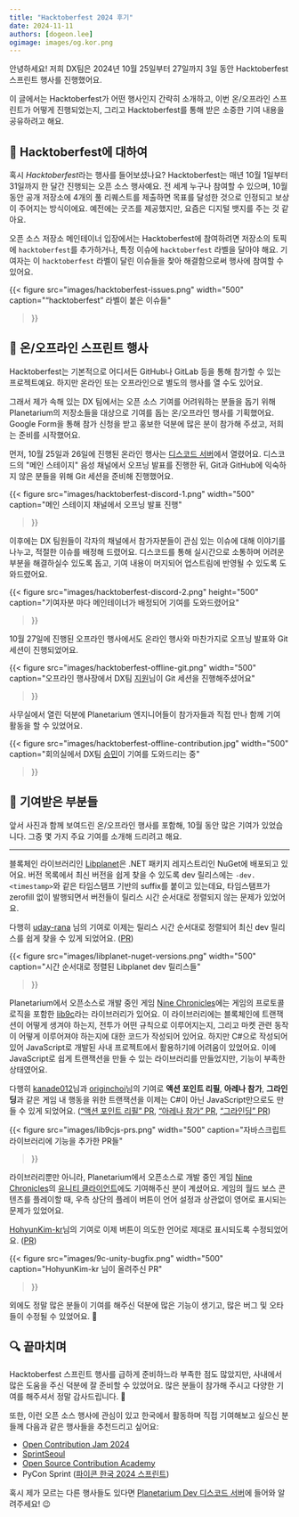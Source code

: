 ```yaml
---
title: "Hacktoberfest 2024 후기"
date: 2024-11-11
authors: [dogeon.lee]
ogimage: images/og.kor.png
---
```


안녕하세요! 저희 DX팀은 2024년 10월 25일부터 27일까지 3일 동안 Hacktoberfest 스프린트 행사를 진행했어요.

이 글에서는 Hacktoberfest가 어떤 행사인지 간략히 소개하고, 이번 온/오프라인 스프린트가 어떻게 진행되었는지, 그리고 Hacktoberfest를 통해 받은 소중한 기여 내용을 공유하려고 해요.

## 📝 Hacktoberfest에 대하여

혹시 <dfn>Hacktoberfest</dfn>라는 행사를 들어보셨나요? Hacktoberfest는 매년 10월 1일부터 31일까지 한 달간 진행되는 오픈 소스 행사예요. 전 세계 누구나 참여할 수 있으며, 10월 동안 공개 저장소에 4개의 풀 리퀘스트를 제출하면 목표를 달성한 것으로 인정되고 보상이 주어지는 방식이에요. 예전에는 굿즈를 제공했지만, 요즘은 디지털 뱃지를 주는 것 같아요.

오픈 소스 저장소 메인테이너 입장에서는 Hacktoberfest에 참여하려면 저장소의 토픽에 `hacktoberfest`를 추가하거나, 특정 이슈에 `hacktoberfest` 라벨을 달아야 해요. 기여자는 이 `hacktoberfest` 라벨이 달린 이슈들을 찾아 해결함으로써 행사에 참여할 수 있어요.

{{<
figure
  src="images/hacktoberfest-issues.png"
  width="500"
  caption="<q>hacktoberfest</q> 라벨이 붙은 이슈들"
>}}

[hacktoberfest]: https://hacktoberfest.digitalocean.com/

## 🙌 온/오프라인 스프린트 행사

Hacktoberfest는 기본적으로 어디서든 GitHub나 GitLab 등을 통해 참가할 수 있는 프로젝트예요. 하지만 온라인 또는 오프라인으로 별도의 행사를 열 수도 있어요.

그래서 제가 속해 있는 DX 팀에서는 오픈 소스 기여를 어려워하는 분들을 돕기 위해 Planetarium의 저장소들을 대상으로 기여를 돕는 온/오프라인 행사를 기획했어요. Google Form을 통해 참가 신청을 받고 홍보한 덕분에 많은 분이 참가해 주셨고, 저희는 준비를 시작했어요.

먼저, 10월 25일과 26일에 진행된 온라인 행사는 [디스코드 서버][pl-dev-discord]에서 열렸어요. 디스코드의 "메인 스테이지" 음성 채널에서 오프닝 발표를 진행한 뒤, Git과 GitHub에 익숙하지 않은 분들을 위해 Git 세션을 준비해 진행했어요.

{{<
figure
  src="images/hacktoberfest-discord-1.png"
  width="500"
  caption="메인 스테이지 채널에서 오프닝 발표 진행"
>}}


이후에는 DX 팀원들이 각자의 채널에서 참가자분들이 관심 있는 이슈에 대해 이야기를 나누고, 적절한 이슈를 배정해 드렸어요. 디스코드를 통해 실시간으로 소통하며 어려운 부분을 해결하실수 있도록 돕고, 기여 내용이 머지되어 업스트림에 반영될 수 있도록 도와드렸어요.

{{<
figure
  src="images/hacktoberfest-discord-2.png"
  height="500"
  caption="기여자분 마다 메인테이너가 배정되어 기여를 도와드렸어요"
>}}

10월 27일에 진행된 오프라인 행사에서도 온라인 행사와 마찬가지로 오프닝 발표와 Git 세션이 진행되었어요.

{{<
figure
  src="images/hacktoberfest-offline-git.png"
  width="500"
  caption="오프라인 행사장에서 DX팀 [지원](https://github.com/Atralupus)님이 Git 세션을 진행해주셨어요"
>}}

사무실에서 열린 덕분에 Planetarium 엔지니어들이 참가자들과 직접 만나 함께 기여 활동을 할 수 있었어요.

{{<
figure
  src="images/hacktoberfest-offline-contribution.jpg"
  width="500"
  caption="회의실에서 DX팀 [승민](https://github.com/boscohyun)이 기여를 도와드리는 중"
>}}

## 🙏 기여받은 부분들

앞서 사진과 함께 보여드린 온/오프라인 행사를 포함해, 10월 동안 많은 기여가 있었습니다. 그중 몇 가지 주요 기여를 소개해 드리려고 해요.

-----

블록체인 라이브러리인 [Libplanet][libplanet]은 .NET 패키지 레지스트리인 NuGet에 배포되고 있어요. 버전 목록에서 최신 버전을 쉽게 찾을 수 있도록 dev 릴리스에는 `-dev.<timestamp>`와 같은 타임스탬프 기반의 suffix를 붙이고 있는데요, 타임스탬프가 zerofill 없이 발행되면서 버전들이 릴리스 시간 순서대로 정렬되지 않는 문제가 있었어요.

다행히 [uday-rana](https://github.com/uday-rana) 님의 기여로 이제는 릴리스 시간 순서대로 정렬되어 최신 dev 릴리스를 쉽게 찾을 수 있게 되었어요. ([PR][libplanet-nuget-pr])

[libplanet-nuget-pr]: https://github.com/planetarium/libplanet/pull/3957

{{<
figure
  src="images/libplanet-nuget-versions.png"
  width="500"
  caption="시간 순서대로 정렬된 Libplanet dev 릴리스들"
>}}

Planetarium에서 오픈소스로 개발 중인 게임 [Nine Chronicles][9c-dev-portal]에는 게임의 프로토콜 로직을 포함한 [lib9c][lib9c]라는 라이브러리가 있어요. 이 라이브러리에는 블록체인에 트랜잭션이 어떻게 생겨야 하는지, 전투가 어떤 규칙으로 이루어지는지, 그리고 마켓 관련 동작이 어떻게 이루어져야 하는지에 대한 코드가 작성되어 있어요. 하지만 C#으로 작성되어 있어 JavaScript로 개발된 사내 프로젝트에서 활용하기에 어려움이 있었어요. 이에 JavaScript로 쉽게 트랜잭션을 만들 수 있는 라이브러리를 만들었지만, 기능이 부족한 상태였어요.

다행히 [kanade012](https://github.com/kanade012)님과 [originchoi](https://github.com/originchoi)님의 기여로 **액션 포인트 리필**, **아레나 참가**, **그라인딩**과 같은 게임 내 행동을 위한 트랜잭션을 이제는 C#이 아닌 JavaScript만으로도 만들 수 있게 되었어요. ([“액션 포인트 리필” PR](https://github.com/planetarium/lib9c/pull/2941), [“아레나 참가” PR](https://github.com/planetarium/lib9c/pull/2946), [“그라인딩” PR](https://github.com/planetarium/lib9c/pull/2949))

{{<
figure
  src="images/lib9cjs-prs.png"
  width="500"
  caption="자바스크립트 라이브러리에 기능을 추가한 PR들"
>}}

라이브러리뿐만 아니라, Planetarium에서 오픈소스로 개발 중인 게임 [Nine Chronicles][9c-dev-portal]의 [유니티 클라이언트][9c-unity]에도 기여해주신 분이 계셨어요. 게임의 월드 보스 콘텐츠를 플레이할 때, 우측 상단의 플레이 버튼이 언어 설정과 상관없이 영어로 표시되는 문제가 있었어요.

[HohyunKim-kr](https://github.com/HohyunKim-kr)님의 기여로 이제 버튼이 의도한 언어로 제대로 표시되도록 수정되었어요. ([PR][unity-bugfix-pr])

{{<
figure
  src="images/9c-unity-bugfix.png"
  width="500"
  caption="HohyunKim-kr 님이 올려주신 PR"
>}}

[unity-bugfix-pr]: https://github.com/planetarium/NineChronicles/pull/6232

외에도 정말 많은 분들이 기여를 해주신 덕분에 많은 기능이 생기고, 많은 버그 및 오타들이 수정될 수 있었어요. 🙏


[libplanet]: https://github.com/planetarium/libplanet
[lib9c]: https://github.com/planetarium/lib9c
[9c-dev-portal]: https://nine-chronicles.dev/
[9c-unity]: https://github.com/planetarium/NineChronicles

## 🔍 끝마치며

Hacktoberfest 스프린트 행사를 급하게 준비하느라 부족한 점도 많았지만, 사내에서 많은 도움을 주신 덕분에 잘 준비할 수 있었어요. 많은 분들이 참가해 주시고 다양한 기여를 해주셔서 정말 감사드립니다. 🙏

또한, 이런 오픈 소스 행사에 관심이 있고 한국에서 활동하며 직접 기여해보고 싶으신 분들께 다음과 같은 행사들을 추천드리고 싶어요:

 - [Open Contribution Jam 2024](https://festa.io/events/6342)
 - [SprintSeoul](https://x.com/sprintseoul)
 - [Open Source Contribution Academy](https://www.contribution.ac/)
 - PyCon Sprint ([파이콘 한국 2024 스프린트](https://2024.pycon.kr/program/sprint))

혹시 제가 모르는 다른 행사들도 있다면 [Planetarium Dev 디스코드 서버][pl-dev-discord]에 들어와 알려주세요! 😉

[pl-dev-discord]: https://planetarium.dev/discord
